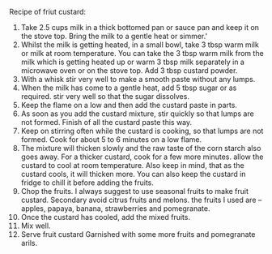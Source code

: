 Recipe of friut custard:
1. Take 2.5 cups milk in a thick bottomed pan or sauce pan and keep it on the stove top. Bring the milk to a gentle heat or simmer.'
2. Whilst the milk is getting heated, in a small bowl, take 3 tbsp warm milk or milk at room temperature. You can take the 3 tbsp warm milk from the milk which is getting heated up or warm 3 tbsp milk separately in a microwave oven or on the stove top. Add 3 tbsp custard powder.
3. With a whisk stir very well to make a smooth paste without any lumps.
4. When the milk has come to a gentle heat, add 5 tbsp sugar or as required. stir very well so that the sugar dissolves.
5. Keep the flame on a low and then add the custard paste in parts.
6. As soon as you add the custard mixture, stir quickly so that lumps are not formed. Finish of all the custard paste this way.
7. Keep on stirring often while the custard is cooking, so that lumps are not formed. Cook for about 5 to 6 minutes on a low flame.
8. The mixture will thicken slowly and the raw taste of the corn starch also goes away. For a thicker custard, cook for a few more minutes. allow the custard to cool at room temperature. Also keep in mind, that as the custard cools, it will thicken more. You can also keep the custard in fridge to chill it before adding the fruits.
9. Chop the fruits. I always suggest to use seasonal fruits to make fruit custard. Secondary avoid citrus fruits and melons. the fruits I used are – apples, papaya, banana, strawberries and pomegranate.
10. Once the custard has cooled, add the mixed fruits.
11. Mix well.
12. Serve fruit custard Garnished with some more fruits and pomegranate arils.